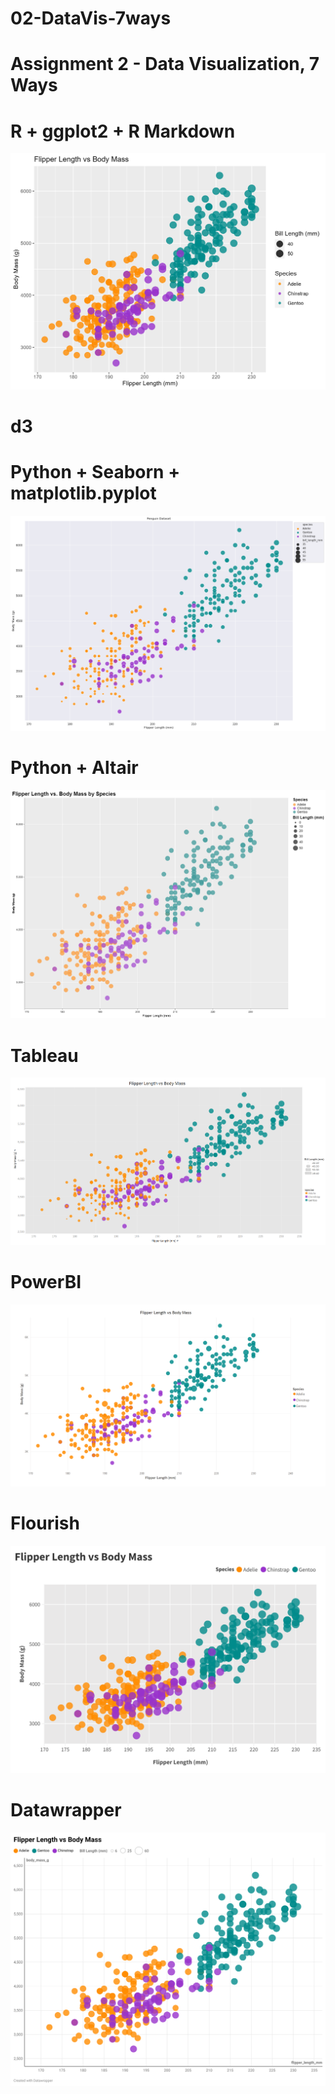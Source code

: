 # 02-DataVis-7ways

Assignment 2 - Data Visualization, 7 Ways  
===

# R + ggplot2 + R Markdown

![ggplot2](img/ggplot2.png)

# d3 

# Python + Seaborn + matplotlib.pyplot
![Seaborn](img/seaborn.png)

# Python + Altair
![Altair](img/altair.png)

# Tableau
![Tableau](img/Tableau.png)

# PowerBI
![PowerBi](img/powerbi.png)

# Flourish
![Flourish](img/Flourish.png)

# Datawrapper
![Datawrapper](img/datawrapper.png)

